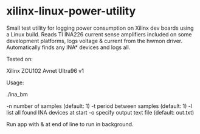 # xilinx-linux-power-utility

Small test utility for logging power consumption on Xilinx dev boards using a Linux build.
Reads TI INA226 current sense amplifiers included on some development platforms, logs voltage & current from the hwmon driver.
Automatically finds any INA* devices and logs all.

Tested on:

Xilinx ZCU102
Avnet Ultra96 v1

Usage:

./ina_bm

-n number of samples (default: 1)
-t period between samples (default: 1)
-l list all found INA devices at start
-o specify output text file (default: out.txt)

Run app with & at end of line to run in background.
